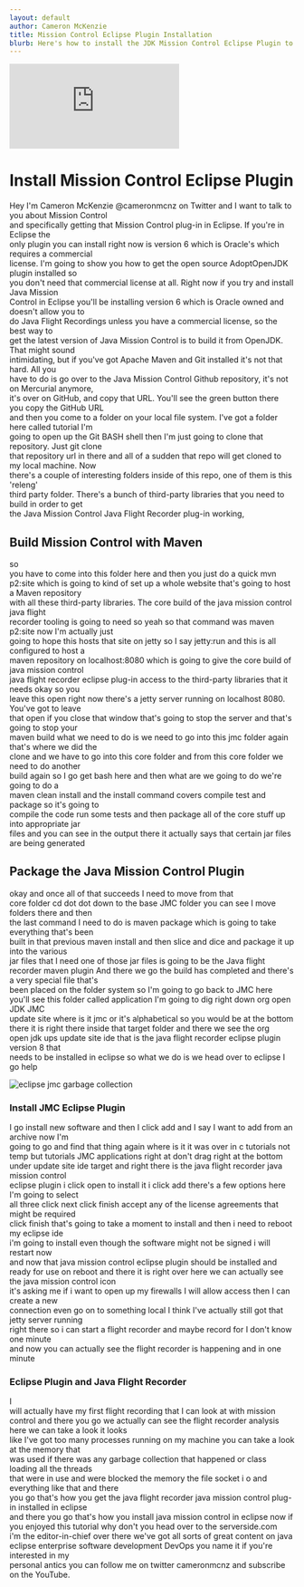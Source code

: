 ```yaml
---
layout: default
author: Cameron McKenzie
title: Mission Control Eclipse Plugin Installation
blurb: Here's how to install the JDK Mission Control Eclipse Plugin to profile your JVM and Java code.
---
```


<div class="embed-responsive embed-responsive-16by9">
<iframe  src="https://www.youtube.com/embed/E3gxhuATmHs" frameborder="0" allow="accelerometer; autoplay; clipboard-write; encrypted-media; gyroscope; picture-in-picture" allowfullscreen></iframe>
</div>



# Install Mission Control Eclipse Plugin

Hey I'm Cameron McKenzie @cameronmcnz on Twitter  and I want to talk to you about Mission Control  
and specifically getting that Mission Control  plug-in in Eclipse. If you're in Eclipse the  
only plugin you can install right now is version  6 which is Oracle's which requires a commercial  
license. I'm going to show you how to get the  open source AdoptOpenJDK plugin installed so  
you don't need that commercial license at all.  Right now if you try and install Java Mission  
Control in Eclipse you'll be installing version  6 which is Oracle owned and doesn't allow you to  
do Java Flight Recordings unless you have  a commercial license, so the best way to  
get the latest version of Java Mission Control  is to build it from OpenJDK. That might sound  
intimidating, but if you've got Apache Maven  and Git installed it's not that hard. All you  
have to do is go over to the Java Mission Control  Github repository, it's not on Mercurial anymore,  
it's over on GitHub, and copy that URL. You'll  see the green button there you copy the GitHub URL  
and then you come to a folder on your local file  system. I've got a folder here called tutorial I'm  
going to open up the Git BASH shell then I'm just  going to clone that repository. Just git clone  
that repository url in there and all of a sudden  that repo will get cloned to my local machine. Now  
there's a couple of interesting folders inside  of this repo, one of them is this 'releng'  
third party folder. There's a bunch of third-party  libraries that you need to build in order to get  
the Java Mission Control Java  Flight Recorder plug-in working, 


## Build Mission Control with Maven

so  
you have to come into this folder  here and then you just do a quick mvn  
p2:site which is going to kind of set up a whole  website that's going to host a Maven repository  
with all these third-party libraries. The core  build of the java mission control java flight  
recorder tooling is going to need so yeah so that  command was maven p2:site now I'm actually just  
going to hope this hosts that site on jetty so I  say jetty:run and this is all configured to host a  
maven repository on localhost:8080 which is going  to give the core build of java mission control  
java flight recorder eclipse plug-in access to the  third-party libraries that it needs okay so you  
leave this open right now there's a jetty server  running on localhost 8080. You've got to leave  
that open if you close that window that's going  to stop the server and that's going to stop your  
maven build what we need to do is we need to go  into this jmc folder again that's where we did the  
clone and we have to go into this core folder  and from this core folder we need to do another  
build again so I go get bash here and then  what are we going to do we're going to do a  
maven clean install and the install command  covers compile test and package so it's going to  
compile the code run some tests and then package  all of the core stuff up into appropriate jar  
files and you can see in the output there it  actually says that certain jar files are being
generated 

## Package the Java Mission Control Plugin


okay and once all of that  succeeds I need to move from that  
core folder cd dot dot down to the base JMC  folder you can see I move folders there and then  
the last command I need to do is maven package  which is going to take everything that's been  
built in that previous maven install and then  slice and dice and package it up into the various  
jar files that I need one of those jar files is  going to be the Java flight recorder maven plugin
And there we go the build has completed  and there's a very special file that's  
been placed on the folder system  so I'm going to go back to JMC here  
you'll see this folder called application  I'm going to dig right down org open JDK JMC  
update site where is it jmc or it's  alphabetical so you would be at the bottom
there it is right there inside that  target folder and there we see the org  
open jdk ups update site ide that is the java  flight recorder eclipse plugin version 8 that  
needs to be installed in eclipse so what  we do is we head over to eclipse I go help  

<img alt="eclipse jmc garbage collection" class="img-fluid" src="https://itknowledgeexchange.techtarget.com/coffee-talk/files/2020/12/Java-Mission-Control-Eclipse-Plugin-JFR.jpg">

### Install JMC Eclipse Plugin 

I go install new software and then I click add  and I say I want to add from an archive now I'm  
going to go and find that thing again  where is it it was over in c tutorials
not temp but tutorials JMC applications  right at don't drag right at the bottom  
under update site ide target and right there is  the java flight recorder java mission control  
eclipse plugin i click open to install it i click  add there's a few options here I'm going to select  
all three click next click finish accept any of  the license agreements that might be required  
click finish that's going to take a moment to  install and then i need to reboot my eclipse ide  
i'm going to install even though the software  might not be signed i will restart now  
and now that java mission control eclipse plugin  should be installed and ready for use on reboot
and there it is right over here we can  actually see the java mission control icon  
it's asking me if i want to open up my firewalls  I will allow access then I can create a new  
connection even go on to something local I think  I've actually still got that jetty server running  
right there so i can start a flight recorder  and maybe record for I don't know one minute  
and now you can actually see the flight  recorder is happening and in one minute 

### Eclipse Plugin and Java Flight Recorder


I  
will actually have my first flight recording  that I can look at with mission control
and there you go we actually can see the flight  recorder analysis here we can take a look it looks  
like I've got too many processes running on my  machine you can take a look at the memory that  
was used if there was any garbage collection  that happened or class loading all the threads  
that were in use and were blocked the memory the  file socket i o and everything like that and there  
you go that's how you get the java flight recorder  java mission control plug-in installed in eclipse  
and there you go that's how you install  java mission control in eclipse now if  
you enjoyed this tutorial why don't  you head over to the serverside.com  
i'm the editor-in-chief over there we've  got all sorts of great content on java  
eclipse enterprise software development  DevOps you name it if you're interested in my  
personal antics you can follow me on twitter  cameronmcnz and subscribe on the YouTube.
